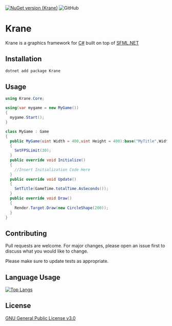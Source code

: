 [![NuGet version (Krane)](https://img.shields.io/nuget/v/Krane.svg)](https://www.nuget.org/packages/Krane)
![GitHub](https://img.shields.io/github/license/Ker-Verse/Krane)

# Krane

Krane is a graphics framework for [C#](https://g.co/kgs/vxLHKK) built on top of [SFML.NET](https://github.com/SFML/SFML.Net)

## Installation

```powershell
dotnet add package Krane
```

## Usage

```csharp
using Krane.Core;

using(var mygame = new MyGame())
{
  mygame.Start();
}

class MyGame : Game
{
  public MyGame(uint Width = 400,uint Height = 400):base("MyTitle",Width,Height)
  {
    SetFPSLimit(30);
  }
  public override void Initialize()
  {
    //Insert Initialization Code Here
  }
  public override void Update()
  {
    SetTitle(GameTime.totalTime.AsSeconds());  
  }
  public override void Draw()
  {
    Render.Target.Draw(new CircleShape(200));
  }
}
```

## Contributing
Pull requests are welcome. For major changes, please open an issue first to discuss what you would like to change.

Please make sure to update tests as appropriate.

## Language Usage
[![Top Langs](https://github-readme-stats.vercel.app/api/top-langs/?username=Ker-Verse&layout=compact&theme=dark)](https://github.com/Ker-Verse/Krane)

## License
[GNU General Public License v3.0](https://www.gnu.org/licenses/gpl-3.0.txt)
